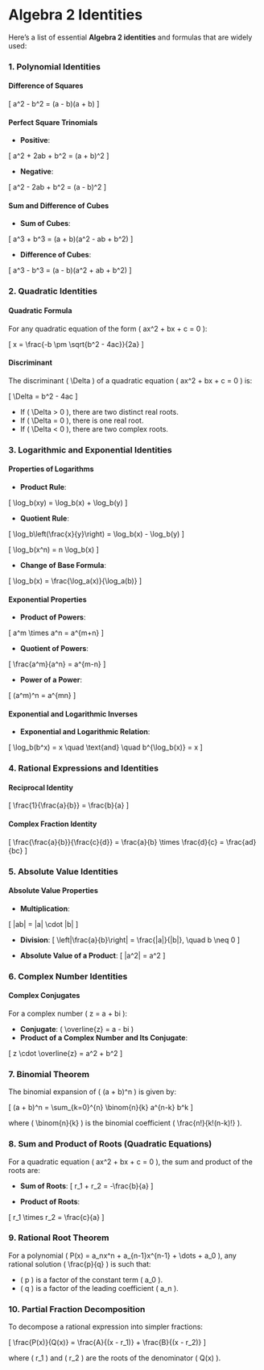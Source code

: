 # Algebra 2 Identities

Here’s a list of essential **Algebra 2 identities** and formulas that are widely used:

### 1. **Polynomial Identities**

#### **Difference of Squares**

\[
a^2 - b^2 = (a - b)(a + b)
\]

#### **Perfect Square Trinomials**

- **Positive**:

\[
a^2 + 2ab + b^2 = (a + b)^2
\]

- **Negative**:

\[
a^2 - 2ab + b^2 = (a - b)^2
\]

#### **Sum and Difference of Cubes**

- **Sum of Cubes**:

\[
a^3 + b^3 = (a + b)(a^2 - ab + b^2)
\]

- **Difference of Cubes**:

\[
a^3 - b^3 = (a - b)(a^2 + ab + b^2)
\]

### 2. **Quadratic Identities**

#### **Quadratic Formula**

For any quadratic equation of the form \( ax^2 + bx + c = 0 \):

\[
x = \frac{-b \pm \sqrt{b^2 - 4ac}}{2a}
\]

#### **Discriminant**

The discriminant \( \Delta \) of a quadratic equation \( ax^2 + bx + c = 0 \) is:

\[
\Delta = b^2 - 4ac
\]

- If \( \Delta > 0 \), there are two distinct real roots.
- If \( \Delta = 0 \), there is one real root.
- If \( \Delta < 0 \), there are two complex roots.

### 3. **Logarithmic and Exponential Identities**

#### **Properties of Logarithms**

- **Product Rule**: 

\[
\log_b(xy) = \log_b(x) + \log_b(y)
\]

- **Quotient Rule**: 

\[
\log_b\left(\frac{x}{y}\right) = \log_b(x) - \log_b(y)
\]

\[
\log_b(x^n) = n \log_b(x)
\]

- **Change of Base Formula**:

\[
\log_b(x) = \frac{\log_a(x)}{\log_a(b)}
\]

#### **Exponential Properties**
- **Product of Powers**:

\[
a^m \times a^n = a^{m+n}
\]

- **Quotient of Powers**:

\[
\frac{a^m}{a^n} = a^{m-n}
\]

- **Power of a Power**:

\[
(a^m)^n = a^{mn}
\]

#### **Exponential and Logarithmic Inverses**
- **Exponential and Logarithmic Relation**:

\[
\log_b(b^x) = x \quad \text{and} \quad b^{\log_b(x)} = x
\]
  
### 4. **Rational Expressions and Identities**

#### **Reciprocal Identity**

\[
\frac{1}{\frac{a}{b}} = \frac{b}{a}
\]

#### **Complex Fraction Identity**

\[
\frac{\frac{a}{b}}{\frac{c}{d}} = \frac{a}{b} \times \frac{d}{c} = \frac{ad}{bc}
\]

### 5. **Absolute Value Identities**

#### **Absolute Value Properties**
- **Multiplication**:

\[
|ab| = |a| \cdot |b|
\]

- **Division**:
\[
\left|\frac{a}{b}\right| = \frac{|a|}{|b|}, \quad b \neq 0
\]

- **Absolute Value of a Product**:
\[
|a^2| = a^2
\]

### 6. **Complex Number Identities**

#### **Complex Conjugates**

For a complex number \( z = a + bi \):

- **Conjugate**: \( \overline{z} = a - bi \)
- **Product of a Complex Number and Its Conjugate**:

\[
z \cdot \overline{z} = a^2 + b^2
\]

### 7. **Binomial Theorem**

The binomial expansion of \( (a + b)^n \) is given by:

\[
(a + b)^n = \sum_{k=0}^{n} \binom{n}{k} a^{n-k} b^k
\]

where \( \binom{n}{k} \) is the binomial coefficient \( \frac{n!}{k!(n-k)!} \).

### 8. **Sum and Product of Roots (Quadratic Equations)**

For a quadratic equation \( ax^2 + bx + c = 0 \), the sum and product of the roots are:

- **Sum of Roots**:
\[
r_1 + r_2 = -\frac{b}{a}
\]

- **Product of Roots**:

\[
r_1 \times r_2 = \frac{c}{a}
\]

### 9. **Rational Root Theorem**

For a polynomial \( P(x) = a_nx^n + a_{n-1}x^{n-1} + \dots + a_0 \), any rational solution \( \frac{p}{q} \) is such that:

- \( p \) is a factor of the constant term \( a_0 \).
- \( q \) is a factor of the leading coefficient \( a_n \).

### 10. **Partial Fraction Decomposition**

To decompose a rational expression into simpler fractions:

\[
\frac{P(x)}{Q(x)} = \frac{A}{(x - r_1)} + \frac{B}{(x - r_2)}
\]

where \( r_1 \) and \( r_2 \) are the roots of the denominator \( Q(x) \).